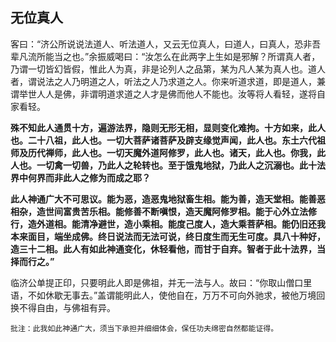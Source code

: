 ## 无位真人

客曰：“济公所说说法道人、听法道人，又云无位真人，曰道人，曰真人，恐非吾辈凡流所能当之也。”余振威喝曰：“汝怎么在此两字上生如是邪解？所谓真人者，乃谓一切皆幻皆假，惟此人为真，非是论列人之品第，某为凡人某为真人也。道人者，谓说法之人乃明道之人，听法之人乃求道之人。你来听道求道，即是道人，兼谓举世人人是佛，非谓明道求道之人才是佛而他人不能也。汝等将人看轻，遂将自家看轻。

__殊不知此人通贯十方，遍游法界，隐则无形无相，显则变化难拘。十方如来，此人也。二十八祖，此人也。一切大菩萨诸菩萨及辟支缘觉声闻，此人也。东土六代祖师及历代禅师，此人也。一切天魔外道阿修罗，此人也。诸天，此人也。你我，此人也。一切禽一切兽，乃此人之轮转也。至于饿鬼地狱，乃此人之沉溺也。此十法界中何界而非此人之修为而成之耶？__

 __此人神通广大不可思议。能为恶，造恶鬼地狱畜生相。能为善，造天堂相。能善恶相杂，造世间富贵苦乐相。能修善不断嗔恨，造天魔阿修罗相。能于心外立法修行，造外道相。能清净避世，造小乘相。能度己度人，造大乘菩萨相。能仍旧还我本来面目，端坐成佛。终日说法而无法可说，终日度生而无生可度。具八十种好，造三十二相。此人有如此神通变化，休轻看他，而甘于自弃。智者于此十法界，当择而行之。”__

 临济公单提正印，只要明此人即是佛祖，并无一法与人。故曰：“你取山僧口里语，不如休歇无事去。”盖谓能明此人，使他自在，万万不可向外驰求，被他万境回换不得自由，与佛祖有异。

```xu
批注：此我如此神通广大，须当下承担并细细体会，保任功夫绵密自然都能证得。
```
